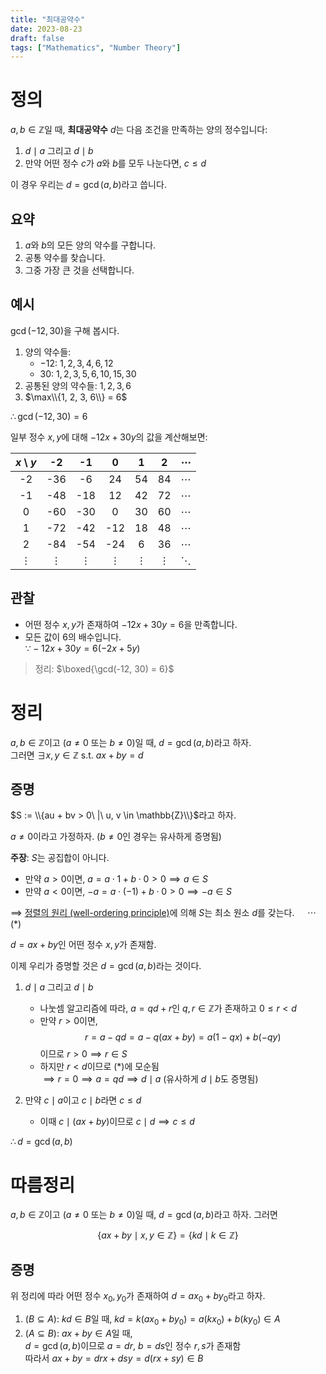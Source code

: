 ```yaml
---
title: "최대공약수"
date: 2023-08-23
draft: false
tags: ["Mathematics", "Number Theory"]
---
```


# 정의

$a, b \in \mathbb{Z}$일 때, **최대공약수** $d$는 다음 조건을 만족하는 양의 정수입니다:

1. $d \mid a$ 그리고 $d \mid b$
2. 만약 어떤 정수 $c$가 $a$와 $b$를 모두 나눈다면, $c \leq d$

이 경우 우리는 $d = \gcd(a, b)$라고 씁니다.

## 요약

1. $a$와 $b$의 모든 양의 약수를 구합니다.
2. 공통 약수를 찾습니다.
3. 그중 가장 큰 것을 선택합니다.

## 예시

$\gcd(-12, 30)$을 구해 봅시다.

1. 양의 약수들:
   - $-12$: $1, 2, 3, 4, 6, 12$
   - $30$: $1, 2, 3, 5, 6, 10, 15, 30$
2. 공통된 양의 약수들: $1, 2, 3, 6$
3. $\max\\{1, 2, 3, 6\\} = 6$

$\therefore \gcd(-12, 30) = 6$

일부 정수 $x, y$에 대해 $-12x + 30y$의 값을 계산해보면:

|  $x$ \\ $y$ |     -2   |     -1   |      0   |      1   |      2   | $\cdots$ |
|:-----------:|:--------:|:--------:|:--------:|:--------:|:--------:|:--------:|
|      -2     |    -36   |     -6   |     24   |     54   |     84   | $\cdots$ |
|      -1     |    -48   |    -18   |     12   |     42   |     72   | $\cdots$ |
|       0     |    -60   |    -30   |      0   |     30   |     60   | $\cdots$ |
|       1     |    -72   |    -42   |    -12   |     18   |     48   | $\cdots$ |
|       2     |    -84   |    -54   |    -24   |      6   |     36   | $\cdots$ |
|   $\vdots$  | $\vdots$ | $\vdots$ | $\vdots$ | $\vdots$ | $\vdots$ | $\ddots$ |

## 관찰

- 어떤 정수 $x, y$가 존재하여 $-12x + 30y = 6$을 만족합니다.
- 모든 값이 $6$의 배수입니다.  
  $\because -12x + 30y = 6(-2x + 5y)$

> 정리: $\boxed{\gcd(-12, 30) = 6}$

# 정리

$a, b \in \mathbb{Z}$이고 $(a \neq 0 \text{ 또는 } b \neq 0)$일 때, $d = \gcd(a, b)$라고 하자.  
그러면 $\exists x, y \in \mathbb{Z}$ s.t. $ax + by = d$

## 증명

$S := \\{au + bv > 0\ |\ u, v \in \mathbb{Z}\\}$라고 하자.

$a \neq 0$이라고 가정하자. ($b \neq 0$인 경우는 유사하게 증명됨)

**주장**: $S$는 공집합이 아니다.

- 만약 $a > 0$이면, $a = a \cdot 1 + b \cdot 0 > 0 \implies a \in S$
- 만약 $a < 0$이면, $-a = a \cdot (-1) + b \cdot 0 > 0 \implies -a \in S$

$\implies$ [정렬의 원리 (well-ordering principle)](/posts/number-theory/1/#정렬-원리)에 의해 $S$는 최소 원소 $d$를 갖는다. $\quad \cdots (\ast)$

$d = ax + by$인 어떤 정수 $x, y$가 존재함.

이제 우리가 증명할 것은 $d = \gcd(a, b)$라는 것이다.

1. $d \mid a$ 그리고 $d \mid b$
   - 나눗셈 알고리즘에 따라, $a = qd + r$인 $q, r \in \mathbb{Z}$가 존재하고 $0 \le r < d$
   - 만약 $r > 0$이면, 
   $$
   r = a - qd = a - q(ax + by) = a(1 - qx) + b(-qy)
   $$
   이므로 $r > 0 \implies r \in S$
   - 하지만 $r < d$이므로 $(\ast)$에 모순됨  
     $\implies r = 0 \implies a = qd \implies d \mid a$ (유사하게 $d \mid b$도 증명됨)

2. 만약 $c \mid a$이고 $c \mid b$라면 $c \le d$
   - 이때 $c \mid (ax + by)$이므로 $c \mid d \implies c \le d$

$\therefore d = \gcd(a, b)$

# 따름정리

$a, b \in \mathbb{Z}$이고 $(a \neq 0 \text{ 또는 } b \neq 0)$일 때, $d = \gcd(a, b)$라고 하자. 그러면

$$
\{ax + by \mid x, y \in \mathbb{Z}\} = \{kd \mid k \in \mathbb{Z}\}
$$

## 증명

위 정리에 따라 어떤 정수 $x_0, y_0$가 존재하여 $d = ax_0 + by_0$라고 하자.

1. $(B \subseteq A)$: $kd \in B$일 때, $kd = k(ax_0 + by_0) = a(kx_0) + b(ky_0) \in A$
2. $(A \subseteq B)$: $ax + by \in A$일 때,  
   $d = \gcd(a, b)$이므로 $a = dr$, $b = ds$인 정수 $r, s$가 존재함  
   따라서 $ax + by = drx + dsy = d(rx + sy) \in B$

